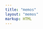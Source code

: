 ```yaml
---
title: "memos"
layout: "memos"
markup: HTML
---
```

<!DOCTYPE html>
<html lang="en">
<head>
    <meta charset="utf-8">
    <meta http-equiv="X-UA-Compatible" content="IE=edge">
    <link href="/memos/assets/css/style.css" rel="stylesheet" type="text/css">
    <link href="/memos/assets/css/APlayer.min.css" rel="stylesheet" type="text/css">
    <link href="/memos/assets/css/highlight.github.min.css" rel="stylesheet" type="text/css">
    <link href="/memos/assets/css/custom.css" rel="stylesheet" type="text/css">
</head>
<body>
<div id="memos" class=""></div>

<div class="container">
    <div id="memos">
        <!-- 嘀咕加载在这里 -->
    </div>
</div>

<script type="text/javascript">
    var memos = {
        host: "https://memo.wananaiko.com/", //修改为自己部署 Memos 的网址，末尾有 / 斜杠
        limit: "10", //默认每次显示 10条
        creatorId: "1", //默认为 101用户 https://demo.usememos.com/u/101
        domId: "#memos", //默认为 #memos
    };
</script>

<script>
    window.ViewImage && ViewImage.init('.content img');
</script>

<!-- 注意替换 JS 资源文件的路径 -->
<script type="text/javascript" src="/memos/assets/js/lazyload.min.js?v=17.8.3"></script>
<script type="text/javascript" src="/memos/assets/js/marked.min.js?v=4.2.2"></script>
<script type="text/javascript" src="/memos/assets/js/view-image.min.js"></script>
<script type="text/javascript" src="/memos/assets/js/pangu.min.js?v=4.0.7"></script>
<script type="text/javascript" src="/memos/assets/js/moment.min.js?v=2.29.4"></script>
<script type="text/javascript" src="/memos/assets/js/moment.twitter.js"></script>
<script type="text/javascript" src="/memos/assets/js/APlayer.min.js"></script>
<script type="text/javascript" src="/memos/assets/js/Meting.min.js"></script>
<script type="text/javascript" src="/memos/assets/js/highlight.min.js"></script>
<script type="text/javascript" src="/memos/assets/js/main.js"></script>
<script type="text/javascript" src="/memos/assets/js/custom.js"></script>
</body>
</html>